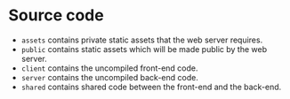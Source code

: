 # Source code
- `assets` contains private static assets that the web server requires.
- `public` contains static assets which will be made public by the web server.
- `client` contains the uncompiled front-end code.
- `server` contains the uncompiled back-end code.
- `shared` contains shared code between the front-end and the back-end.
